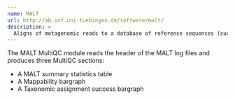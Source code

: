 ```yaml
---
name: MALT
url: http://ab.inf.uni-tuebingen.de/software/malt/
description: >
  Aligns of metagenomic reads to a database of reference sequences (such as NR, GenBank or Silva) and outputs a MEGAN RMA file
---
```


The MALT MultiQC module reads the header of the MALT log files and produces three MultiQC sections:

- A MALT summary statistics table
- A Mappability bargraph
- A Taxonomic assignment success bargraph
